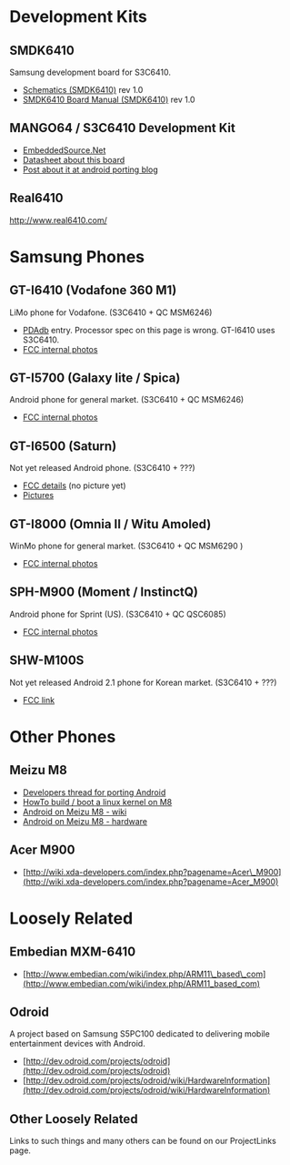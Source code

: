 # Development Kits #

## SMDK6410 ##
Samsung development board for S3C6410.
  * [Schematics (SMDK6410)](http://www.samsung.com/global/system/business/semiconductor/product/2008/10/6/917750SMDK6410_SCHEMATICS_REV10.zip) rev 1.0
  * [SMDK6410 Board Manual (SMDK6410)](http://www.samsung.com/global/system/business/semiconductor/product/2008/10/6/993725SMDK6410_Users_Manual_rev10.pdf) rev 1.0

## MANGO64 / S3C6410 Development Kit ##
  * [EmbeddedSource.Net](http://www.embeddedsource.net/)
  * [Datasheet about this board](http://forum.embeddedsource.net/files/S3C6410/S3C6410_Mango64_Hardware_Manual_0.27.pdf)
  * [Post about it at android porting blog](http://nemustech.blogspot.com/2009/04/android-on-s3c6410-target-board.html)

## Real6410 ##
http://www.real6410.com/


# Samsung Phones #

## GT-I6410 (Vodafone 360 M1) ##
LiMo phone for Vodafone. (S3C6410 + QC MSM6246)
  * [PDAdb](http://pdadb.net/index.php?m=specs&id=2227&c=samsung_gt-i6410_m1) entry. Processor spec on this page is wrong. GT-I6410 uses S3C6410.
  * [FCC internal photos](https://fjallfoss.fcc.gov/prod/oet/forms/blobs/retrieve.cgi?attachment_id=1179068&native_or_pdf=native)

## GT-I5700 (Galaxy lite / Spica) ##
Android phone for general market. (S3C6410 + QC MSM6246)
  * [FCC internal photos](https://fjallfoss.fcc.gov/prod/oet/forms/blobs/retrieve.cgi?attachment_id=1157422&native_or_pdf=pdf)

## GT-I6500 (Saturn) ##
Not yet released Android phone. (S3C6410 + ???)
  * [FCC details](https://fjallfoss.fcc.gov/oetcf/eas/reports/ViewExhibitReport.cfm?mode=Exhibits&RequestTimeout=500&calledFromFrame=N&application_id=150781&fcc_id=%27A3LGTI6500U%27) (no picture yet)
  * [Pictures](http://phandroid.com/2009/12/09/samsung-saturn-picture-peeps-out/)

## GT-I8000 (Omnia II / Witu Amoled) ##
WinMo phone for general market. (S3C6410 + QC MSM6290 )
  * [FCC internal photos](https://fjallfoss.fcc.gov/prod/oet/forms/blobs/retrieve.cgi?attachment_id=1143048&native_or_pdf=pdf)

## SPH-M900 (Moment / InstinctQ) ##
Android phone for Sprint (US). (S3C6410 + QC QSC6085)
  * [FCC internal photos](https://fjallfoss.fcc.gov/prod/oet/forms/blobs/retrieve.cgi?attachment_id=1172877&native_or_pdf=pdf)

## SHW-M100S ##
Not yet released Android 2.1 phone for Korean market. (S3C6410 + ???)
  * [FCC link](https://fjallfoss.fcc.gov/oetcf/eas/reports/ViewExhibitReport.cfm?mode=Exhibits&RequestTimeout=500&calledFromFrame=N&application_id=604749&fcc_id=%27A3LSHWM100S%27)

# Other Phones #

## Meizu M8 ##
  * [Developers thread for porting Android](http://www.meizume.com/modding-development/9014-project-port-android-meizu-m8.html)
  * [HowTo build / boot a linux kernel on M8](http://www.meizume.com/modding-development/10005-howto-build-boot-linux-kernel-m8.html)
  * [Android on Meizu M8 - wiki](http://78.111.76.173/Noodle/wiki.asp)
  * [Android on Meizu M8 - hardware](http://78.111.76.173/Noodle/wiki.asp?page=M8+Hardware)

## Acer M900 ##
  * [http://wiki.xda-developers.com/index.php?pagename=Acer\_M900](http://wiki.xda-developers.com/index.php?pagename=Acer_M900)


# Loosely Related #

## Embedian MXM-6410 ##
  * [http://www.embedian.com/wiki/index.php/ARM11\_based\_com](http://www.embedian.com/wiki/index.php/ARM11_based_com)

## Odroid ##
A project based on Samsung S5PC100 dedicated to delivering mobile entertainment devices with Android.
  * [http://dev.odroid.com/projects/odroid](http://dev.odroid.com/projects/odroid)
  * [http://dev.odroid.com/projects/odroid/wiki/HardwareInformation](http://dev.odroid.com/projects/odroid/wiki/HardwareInformation)

## Other Loosely Related ##

Links to such things and many others can be found on our ProjectLinks page.